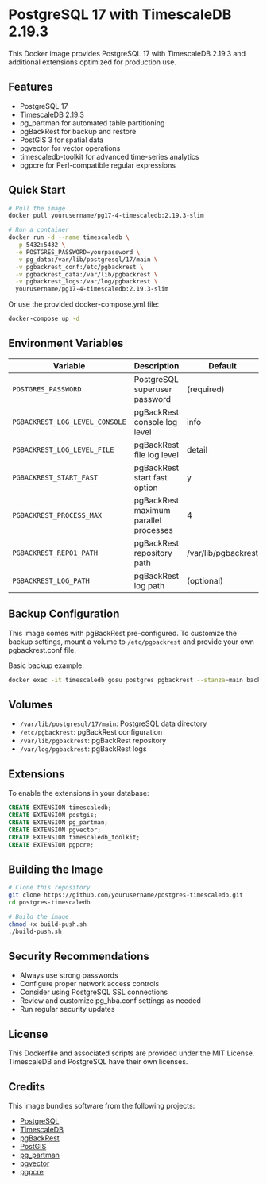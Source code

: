 # PostgreSQL 17 with TimescaleDB 2.19.3

This Docker image provides PostgreSQL 17 with TimescaleDB 2.19.3 and additional extensions optimized for production use.

## Features

- PostgreSQL 17
- TimescaleDB 2.19.3
- pg_partman for automated table partitioning
- pgBackRest for backup and restore
- PostGIS 3 for spatial data
- pgvector for vector operations
- timescaledb-toolkit for advanced time-series analytics
- pgpcre for Perl-compatible regular expressions

## Quick Start

```bash
# Pull the image
docker pull yourusername/pg17-4-timescaledb:2.19.3-slim

# Run a container
docker run -d --name timescaledb \
  -p 5432:5432 \
  -e POSTGRES_PASSWORD=yourpassword \
  -v pg_data:/var/lib/postgresql/17/main \
  -v pgbackrest_conf:/etc/pgbackrest \
  -v pgbackrest_data:/var/lib/pgbackrest \
  -v pgbackrest_logs:/var/log/pgbackrest \
  yourusername/pg17-4-timescaledb:2.19.3-slim
```

Or use the provided docker-compose.yml file:

```bash
docker-compose up -d
```

## Environment Variables

| Variable | Description | Default |
|----------|-------------|---------|
| `POSTGRES_PASSWORD` | PostgreSQL superuser password | (required) |
| `PGBACKREST_LOG_LEVEL_CONSOLE` | pgBackRest console log level | info |
| `PGBACKREST_LOG_LEVEL_FILE` | pgBackRest file log level | detail |
| `PGBACKREST_START_FAST` | pgBackRest start fast option | y |
| `PGBACKREST_PROCESS_MAX` | pgBackRest maximum parallel processes | 4 |
| `PGBACKREST_REPO1_PATH` | pgBackRest repository path | /var/lib/pgbackrest |
| `PGBACKREST_LOG_PATH` | pgBackRest log path | (optional) |

## Backup Configuration

This image comes with pgBackRest pre-configured. To customize the backup settings, mount a volume to `/etc/pgbackrest` and provide your own pgbackrest.conf file.

Basic backup example:

```bash
docker exec -it timescaledb gosu postgres pgbackrest --stanza=main backup
```

## Volumes

- `/var/lib/postgresql/17/main`: PostgreSQL data directory
- `/etc/pgbackrest`: pgBackRest configuration
- `/var/lib/pgbackrest`: pgBackRest repository
- `/var/log/pgbackrest`: pgBackRest logs

## Extensions

To enable the extensions in your database:

```sql
CREATE EXTENSION timescaledb;
CREATE EXTENSION postgis;
CREATE EXTENSION pg_partman;
CREATE EXTENSION pgvector;
CREATE EXTENSION timescaledb_toolkit;
CREATE EXTENSION pgpcre;
```

## Building the Image

```bash
# Clone this repository
git clone https://github.com/yourusername/postgres-timescaledb.git
cd postgres-timescaledb

# Build the image
chmod +x build-push.sh
./build-push.sh
```

## Security Recommendations

- Always use strong passwords
- Configure proper network access controls
- Consider using PostgreSQL SSL connections
- Review and customize pg_hba.conf settings as needed
- Run regular security updates

## License

This Dockerfile and associated scripts are provided under the MIT License. TimescaleDB and PostgreSQL have their own licenses.

## Credits

This image bundles software from the following projects:

- [PostgreSQL](https://postgresql.org/)
- [TimescaleDB](https://www.timescale.com/)
- [pgBackRest](https://pgbackrest.org/)
- [PostGIS](https://postgis.net/)
- [pg_partman](https://github.com/pgpartman/pg_partman)
- [pgvector](https://github.com/pgvector/pgvector)
- [pgpcre](https://github.com/petere/pgpcre)
